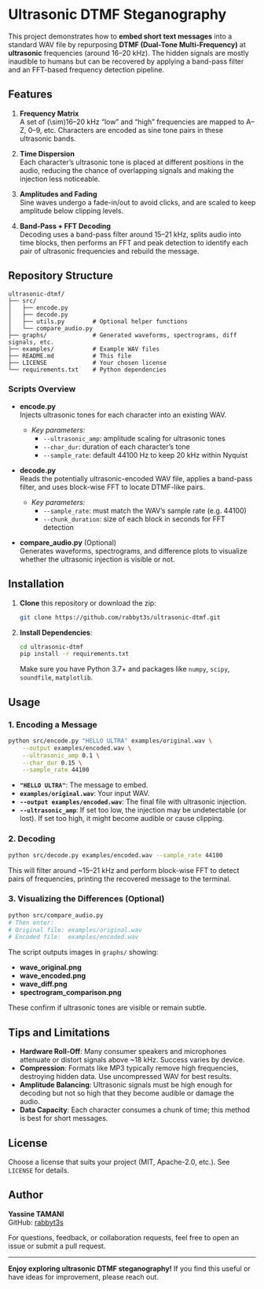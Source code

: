 # Ultrasonic DTMF Steganography

This project demonstrates how to **embed short text messages** into a standard WAV file by repurposing **DTMF (Dual-Tone Multi-Frequency)** at **ultrasonic** frequencies (around 16–20 kHz). The hidden signals are mostly inaudible to humans but can be recovered by applying a band-pass filter and an FFT-based frequency detection pipeline.

## Features

1. **Frequency Matrix**  
   A set of \(\sim\)16–20 kHz “low” and “high” frequencies are mapped to A–Z, 0–9, etc. Characters are encoded as sine tone pairs in these ultrasonic bands.

2. **Time Dispersion**  
   Each character’s ultrasonic tone is placed at different positions in the audio, reducing the chance of overlapping signals and making the injection less noticeable.

3. **Amplitudes and Fading**  
   Sine waves undergo a fade-in/out to avoid clicks, and are scaled to keep amplitude below clipping levels.

4. **Band-Pass + FFT Decoding**  
   Decoding uses a band-pass filter around 15–21 kHz, splits audio into time blocks, then performs an FFT and peak detection to identify each pair of ultrasonic frequencies and rebuild the message.

## Repository Structure

```
ultrasonic-dtmf/
├── src/
│   ├── encode.py
│   ├── decode.py
│   ├── utils.py        # Optional helper functions
│   └── compare_audio.py
├── graphs/             # Generated waveforms, spectrograms, diff signals, etc.
├── examples/           # Example WAV files
├── README.md           # This file
├── LICENSE             # Your chosen license
└── requirements.txt    # Python dependencies
```

### Scripts Overview

- **encode.py**  
  Injects ultrasonic tones for each character into an existing WAV.  
  - *Key parameters:*  
    - `--ultrasonic_amp`: amplitude scaling for ultrasonic tones  
    - `--char_dur`: duration of each character’s tone  
    - `--sample_rate`: default 44100 Hz to keep 20 kHz within Nyquist

- **decode.py**  
  Reads the potentially ultrasonic-encoded WAV file, applies a band-pass filter, and uses block-wise FFT to locate DTMF-like pairs.  
  - *Key parameters:*  
    - `--sample_rate`: must match the WAV’s sample rate (e.g. 44100)  
    - `--chunk_duration`: size of each block in seconds for FFT detection

- **compare_audio.py** (Optional)  
  Generates waveforms, spectrograms, and difference plots to visualize whether the ultrasonic injection is visible or not.

## Installation

1. **Clone** this repository or download the zip:
   ```bash
   git clone https://github.com/rabbyt3s/ultrasonic-dtmf.git
   ```
2. **Install Dependencies**:
   ```bash
   cd ultrasonic-dtmf
   pip install -r requirements.txt
   ```
   Make sure you have Python 3.7+ and packages like `numpy`, `scipy`, `soundfile`, `matplotlib`.

## Usage

### 1. Encoding a Message

```bash
python src/encode.py "HELLO ULTRA" examples/original.wav \
    --output examples/encoded.wav \
    --ultrasonic_amp 0.1 \
    --char_dur 0.15 \
    --sample_rate 44100
```

- **`"HELLO ULTRA"`**: The message to embed.  
- **`examples/original.wav`**: Your input WAV.  
- **`--output examples/encoded.wav`**: The final file with ultrasonic injection.  
- **`--ultrasonic_amp`**: If set too low, the injection may be undetectable (or lost). If set too high, it might become audible or cause clipping.

### 2. Decoding

```bash
python src/decode.py examples/encoded.wav --sample_rate 44100
```

This will filter around ~15–21 kHz and perform block-wise FFT to detect pairs of frequencies, printing the recovered message to the terminal.

### 3. Visualizing the Differences (Optional)

```bash
python src/compare_audio.py
# Then enter:
# Original file: examples/original.wav
# Encoded file:  examples/encoded.wav
```

The script outputs images in `graphs/` showing:
- **wave_original.png**  
- **wave_encoded.png**  
- **wave_diff.png**  
- **spectrogram_comparison.png**

These confirm if ultrasonic tones are visible or remain subtle.

## Tips and Limitations

- **Hardware Roll-Off**: Many consumer speakers and microphones attenuate or distort signals above ~18 kHz. Success varies by device.  
- **Compression**: Formats like MP3 typically remove high frequencies, destroying hidden data. Use uncompressed WAV for best results.  
- **Amplitude Balancing**: Ultrasonic signals must be high enough for decoding but not so high that they become audible or damage the audio.  
- **Data Capacity**: Each character consumes a chunk of time; this method is best for short messages.

## License

Choose a license that suits your project (MIT, Apache-2.0, etc.). See `LICENSE` for details.

## Author

**Yassine TAMANI**  
GitHub: [rabbyt3s](https://github.com/rabbyt3s)  

For questions, feedback, or collaboration requests, feel free to open an issue or submit a pull request.

---

**Enjoy exploring ultrasonic DTMF steganography!** If you find this useful or have ideas for improvement, please reach out.
